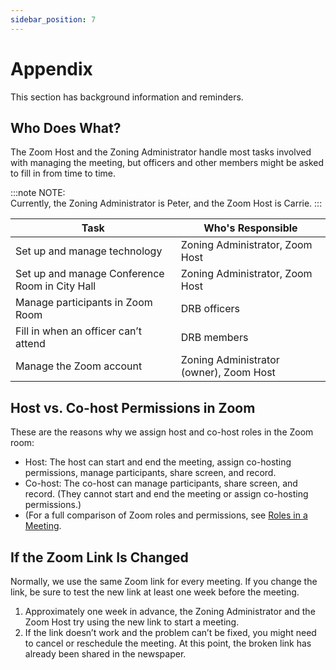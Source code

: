 ```yaml
---
sidebar_position: 7
---
```


# Appendix

This section has background information and reminders.

## Who Does What?

The Zoom Host and the Zoning Administrator handle most tasks involved with managing the meeting, but officers and other members might be asked to fill in from time to time.

:::note NOTE:  
Currently, the Zoning Administrator is Peter, and the Zoom Host is Carrie.
:::

| Task | Who's Responsible |
| ---- | ----------------- |
| Set up and manage technology | Zoning Administrator, Zoom Host |
| Set up and manage Conference Room in City Hall | Zoning Administrator, Zoom Host |
| Manage participants in Zoom Room | DRB officers |
| Fill in when an officer can’t attend | DRB members |
| Manage the Zoom account | Zoning Administrator (owner), Zoom Host |

## Host vs. Co-host Permissions in Zoom

These are the reasons why we assign host and co-host roles in the Zoom room:

* Host: The host can start and end the meeting, assign co-hosting permissions, manage participants, share screen, and record.
* Co-host:  The co-host can manage participants, share screen, and record. (They cannot start and end the meeting or assign co-hosting permissions.)
* (For a full comparison of Zoom roles and permissions, see [Roles in a Meeting](https://support.zoom.us/hc/en-us/articles/360040324512-Roles-in-a-meeting).

## If the Zoom Link Is Changed

Normally, we use the same Zoom link for every meeting. If you change the link, be sure to test the new link at least one week before the meeting.

1. Approximately one week in advance, the Zoning Administrator and the Zoom Host try using the new link to start a meeting.
2. If the link doesn’t work and the problem can’t be fixed, you might need to cancel or reschedule the meeting. At this point, the broken link has already been shared in the newspaper.